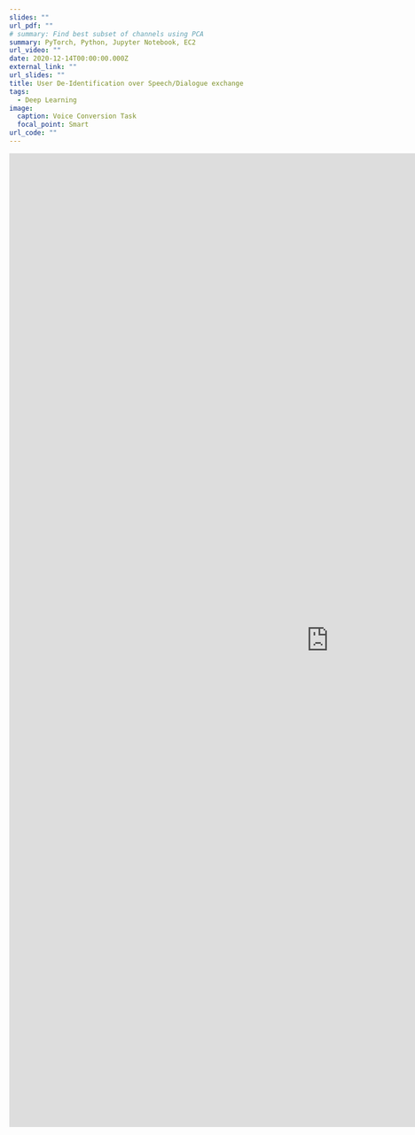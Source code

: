 ```yaml
---
slides: ""
url_pdf: ""
# summary: Find best subset of channels using PCA
summary: PyTorch, Python, Jupyter Notebook, EC2
url_video: ""
date: 2020-12-14T00:00:00.000Z
external_link: ""
url_slides: ""
title: User De-Identification over Speech/Dialogue exchange
tags:
  - Deep Learning
image:
  caption: Voice Conversion Task
  focal_point: Smart
url_code: ""
---
```



<p><iframe src="https://docs.google.com/presentation/d/e/2PACX-1vSmbP3wfqOAAUOv5o5pFGcoFgmy_LlJZwxM_B8v_fAY91i1_DvEY_BaRZ8hqk8qgez8Iq_lyEJEdESH/embed?start=false&loop=false&delayms=3000" frameborder="0" width="1152" height="1757" allowfullscreen="true" mozallowfullscreen="true" webkitallowfullscreen="true"></iframe></p>


